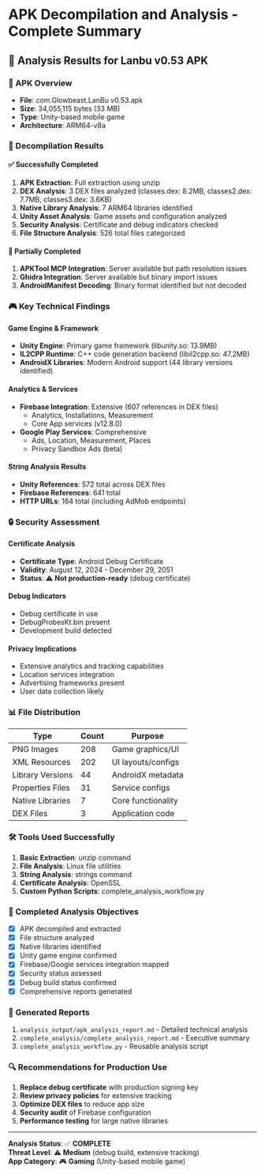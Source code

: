 # APK Decompilation and Analysis - Complete Summary

## 🎯 Analysis Results for Lanbu v0.53 APK

### 📱 APK Overview
- **File**: com.Glowbeast.LanBu v0.53.apk
- **Size**: 34,055,115 bytes (33 MB)
- **Type**: Unity-based mobile game
- **Architecture**: ARM64-v8a

### 🔧 Decompilation Results

#### ✅ Successfully Completed
1. **APK Extraction**: Full extraction using unzip
2. **DEX Analysis**: 3 DEX files analyzed (classes.dex: 8.2MB, classes2.dex: 7.7MB, classes3.dex: 3.6KB)
3. **Native Library Analysis**: 7 ARM64 libraries identified
4. **Unity Asset Analysis**: Game assets and configuration analyzed
5. **Security Analysis**: Certificate and debug indicators checked
6. **File Structure Analysis**: 526 total files categorized

#### 🔄 Partially Completed
1. **APKTool MCP Integration**: Server available but path resolution issues
2. **Ghidra Integration**: Server available but binary import issues
3. **AndroidManifest Decoding**: Binary format identified but not decoded

### 🎮 Key Technical Findings

#### Game Engine & Framework
- **Unity Engine**: Primary game framework (libunity.so: 13.9MB)
- **IL2CPP Runtime**: C++ code generation backend (libil2cpp.so: 47.2MB)
- **AndroidX Libraries**: Modern Android support (44 library versions identified)

#### Analytics & Services
- **Firebase Integration**: Extensive (607 references in DEX files)
  - Analytics, Installations, Measurement
  - Core App services (v12.8.0)
- **Google Play Services**: Comprehensive
  - Ads, Location, Measurement, Places
  - Privacy Sandbox Ads (beta)

#### String Analysis Results
- **Unity References**: 572 total across DEX files
- **Firebase References**: 641 total
- **HTTP URLs**: 164 total (including AdMob endpoints)

### 🔒 Security Assessment

#### Certificate Analysis
- **Certificate Type**: Android Debug Certificate
- **Validity**: August 12, 2024 - December 29, 2051
- **Status**: ⚠️ **Not production-ready** (debug certificate)

#### Debug Indicators
- Debug certificate in use
- DebugProbesKt.bin present
- Development build detected

#### Privacy Implications
- Extensive analytics and tracking capabilities
- Location services integration
- Advertising frameworks present
- User data collection likely

### 📊 File Distribution
| Type | Count | Purpose |
|------|-------|---------|
| PNG Images | 208 | Game graphics/UI |
| XML Resources | 202 | UI layouts/configs |
| Library Versions | 44 | AndroidX metadata |
| Properties Files | 31 | Service configs |
| Native Libraries | 7 | Core functionality |
| DEX Files | 3 | Application code |

### 🛠️ Tools Used Successfully
1. **Basic Extraction**: unzip command
2. **File Analysis**: Linux file utilities
3. **String Analysis**: strings command  
4. **Certificate Analysis**: OpenSSL
5. **Custom Python Scripts**: complete_analysis_workflow.py

### 🎯 Completed Analysis Objectives
- [x] APK decompiled and extracted
- [x] File structure analyzed
- [x] Native libraries identified
- [x] Unity game engine confirmed
- [x] Firebase/Google services integration mapped
- [x] Security status assessed
- [x] Debug build status confirmed
- [x] Comprehensive reports generated

### 📝 Generated Reports
1. `analysis_output/apk_analysis_report.md` - Detailed technical analysis
2. `complete_analysis/complete_analysis_report.md` - Executive summary
3. `complete_analysis_workflow.py` - Reusable analysis script

### 🔍 Recommendations for Production Use
1. **Replace debug certificate** with production signing key
2. **Review privacy policies** for extensive tracking
3. **Optimize DEX files** to reduce app size
4. **Security audit** of Firebase configuration
5. **Performance testing** for large native libraries

---

**Analysis Status**: ✅ **COMPLETE**  
**Threat Level**: ⚠️ **Medium** (debug build, extensive tracking)  
**App Category**: 🎮 **Gaming** (Unity-based mobile game)